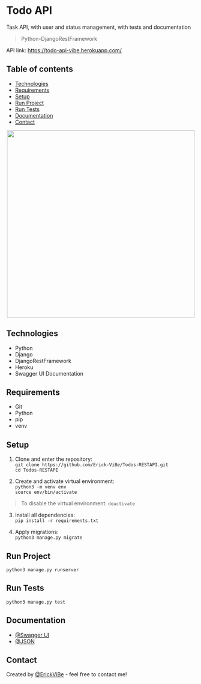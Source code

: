 # Todo API
Task API, with user and status management, with tests and documentation

> Python-DjangoRestFramework

API link: https://todo-api-vibe.herokuapp.com/

## Table of contents
* [Technologies](#technologies)
* [Requirements](#requirements)
* [Setup](#setup)
* [Run Project](#run-project)
* [Run Tests](#run-tests)
* [Documentation](#documentation)
* [Contact](#contact)

<p align='center'>
  <img src="https://miro.medium.com/max/4000/1*8ygFKYb0Yo6Hc-vnScGA9A.png" width="500" >
</p>

## Technologies
* Python
* Django
* DjangoRestFramework
* Heroku
* Swagger UI Documentation

## Requirements
* Git
* Python
* pip
* venv

## Setup
1. Clone and enter the repository:\
`git clone https://github.com/Erick-ViBe/Todos-RESTAPI.git`\
`cd Todos-RESTAPI`

2. Create and activate virtual environment:\
`python3 -m venv env`\
`source env/bin/activate`

> To disable the virtual environment: `deactivate`

3. Install all dependencies:\
`pip install -r requirements.txt`

4. Apply migrations:\
`python3 manage.py migrate`

## Run Project
`python3 manage.py runserver`

## Run Tests
`python3 manage.py test`

## Documentation
* [@Swagger UI](https://todo-api-vibe.herokuapp.com/docs/)
* [@JSON](https://todo-api-vibe.herokuapp.com/docs.json)

## Contact
Created by [@ErickViBe](https://erickvibe.xyz/) - feel free to contact me!
